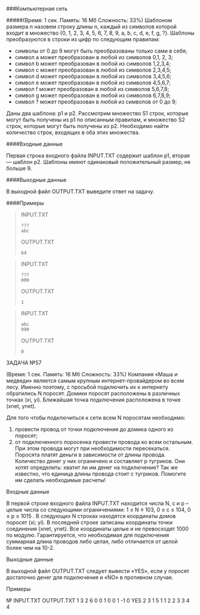 ###Компьютерная сеть

#####(Время: 1 сек. Память: 16 Мб Сложность: 33%)
Шаблоном размера n назовем строку длины n, каждый из символов которой входит в множество {0, 1, 2, 3, 4, 5, 6, 7, 8, 9, 
a, b, c, d, e, f, g, ?}. Шаблоны преобразуются в строки из цифр по следующим правилам:

* символы от 0 до 9 могут быть преобразованы только сами в себя;
* символ a может преобразован в любой из символов 0,1, 2, 3;
* символ b может преобразован в любой из символов 1,2,3,4;
* символ c может преобразован в любой из символов 2,3,4,5;
* символ d может преобразован в любой из символов 3,4,5,6;
* символ e может преобразован в любой из символов 4,5,6,7;
* символ f может преобразован в любой из символов 5,6,7,8;
* символ g может преобразован в любой из символов 6,7,8,9;
* символ ? может преобразован в любой из символов от 0 до 9;  

Даны два шаблона: p1 и p2. Рассмотрим множество S1 строк, которые могут быть получены из p1 по описанным правилам, и 
множество S2 строк, которые могут быть получены из p2. Необходимо найти количество строк, входящих в оба этих множества.

####Входные данные

Первая строка входного файла INPUT.TXT содержит шаблон p1, вторая — шаблон p2. Шаблоны имеют одинаковый положительный 
размер, не больше 9.

####Выходные данные

В выходной файл OUTPUT.TXT выведите ответ на задачу.

####Примеры

>INPUT.TXT  
>
>     ???
>     abc
>	
>OUTPUT.TXT  
> 
>     64

>INPUT.TXT  
>
>     ???
>     000
>	
>OUTPUT.TXT  
> 
>     1

>INPUT.TXT  
>
>     abc
>     999
>	
>OUTPUT.TXT  
> 
>     0

ЗАДАЧА №57		


(Время: 1 сек. Память: 16 Мб Сложность: 33%)
Компания «Маша и медведи» является самым крупным интернет-провайдером во всем лесу. Именно поэтому, с просьбой подключить их к интернету обратились N поросят. Домики поросят расположены в различных точках (xi, yi). Ближайшая точка подключения расположена в точке (xnet, ynet).

Для того чтобы подключиться к сети всем N поросятам необходимо:
1. провести провод от точки подключения до домика одного из поросят;
2. от подключенного поросенка провести провода ко всем остальным.
При этом провода могут при необходимости пересекаться.
Поросята платят деньги в зависимости от длины провода. Количество денег у них ограничено и составляет p тугриков. Они хотят определить: хватит ли им денег на подключение? Так же известно, что единица длины провода стоит c тугриков. Помогите им сделать необходимые расчеты!

Входные данные

В первой строке входного файла INPUT.TXT находится числа N, с и p – целые числа со следующими ограничениями: 1 ≤ N ≤ 103, 0 ≤ c ≤ 104, 0 ≤ p ≤ 1015 . В следующих N строках находятся координаты домов поросят (xi; yi). В последней строке записаны координаты точки соединения (xnet, ynet). Все координаты целые и не превосходят 1000 по модулю. Гарантируется, что необходимая для подключения суммарная длина проводов либо целая, либо отличается от целой более чем на 10-2.

Выходные данные

В выходной файл OUTPUT.TXT следует вывести «YES», если у поросят достаточно денег для подключения и «NO» в противном случае.

Примеры

№	INPUT.TXT	OUTPUT.TXT
1	3 2 6
0 0
1 0
0 1
-1 0	YES
2	3 1 5
1 1
2 2
3 3
4 4